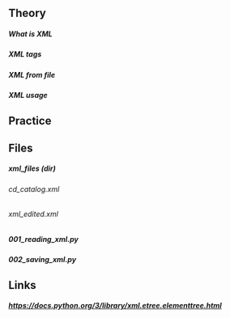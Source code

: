 ## Theory
##### What is XML
##### XML tags
##### XML from file
##### XML usage

## Practice
##### 

## Files
##### xml_files (dir)
###### cd_catalog.xml
###### xml_edited.xml
#####
##### 001_reading_xml.py
##### 002_saving_xml.py

## Links
##### https://docs.python.org/3/library/xml.etree.elementtree.html